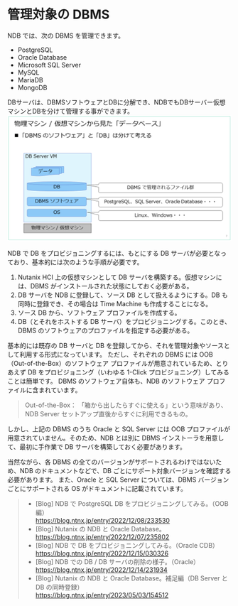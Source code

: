 # 管理対象の DBMS

NDB では、次の DBMS を管理できます。

* PostgreSQL
* Oracle Database
* Microsoft SQL Server
* MySQL
* MariaDB
* MongoDB

DBサーバは、DBMSソフトウェアとDBに分解でき、NDBでもDBサーバー仮想マシンとDBを分けて管理する事ができます。
![DBMSとDBの関係](assets/NDB-CDM/ndb-7.png)

NDB で DB をプロビジョニングするには、もとにする DB サーバが必要となっており、基本的には次のような手順が必要です。

1. Nutanix HCI 上の仮想マシンとして DB サーバを構築する。仮想マシンには、DBMS がインストールされた状態にしておく必要がある。
2. DB サーバを NDB に登録して、ソース DB として扱えるようにする。DB も同時に登録でき、その場合は Time Machine も作成することになる。
3. ソース DB から、ソフトウェア プロファイルを作成する。
4. DB（とそれをホストする DB サーバ）をプロビジョニングする。このとき、DBMS のソフトウェアのプロファイルを指定する必要がある。

基本的には既存の DB サーバと DB を登録してから、それを管理対象やソースとして利用する形式になっています。
ただし、それぞれの DBMS には OOB（Out-of-the-Box）のソフトウェア プロファイルが用意されているため、とりあえず DB をプロビジョニング（いわゆる 1-Click プロビジョニング）してみることは簡単です。
DBMS のソフトウェア自体も、NDB のソフトウェア プロファイルに含まれています。

> Out-of-the-Box： 「箱から出したらすぐに使える」という意味があり、NDB Server セットアップ直後からすぐに利用できるもの。

しかし、上記の DBMS のうち Oracle と SQL Server には OOB プロファイルが用意されていません。そのため、NDB とは別に DBMS インストーラを用意して、最初に手作業で DB サーバを構築しておく必要があります。

当然ながら、各 DBMS の全てのバージョンがサポートされるわけではないため、NDB のドキュメントなどで、DB ごとにサポート対象バージョンを確認する必要があります。
また、Oracle と SQL Server については、DBMS バージョンごとにサポートされる OS がドキュメントに記載されています。

> - [Blog] NDB で PostgreSQL DB をプロビジョニングしてみる。（OOB 編）  
>   https://blog.ntnx.jp/entry/2022/12/08/233530
> - [Blog] Nutanix の NDB と Oracle Database。  
>   https://blog.ntnx.jp/entry/2022/12/07/235802
> - [Blog] NDB で DB をプロビジョニングしてみる。（Oracle CDB）  
>   https://blog.ntnx.jp/entry/2022/12/15/030326
> - [Blog] NDB での DB / DB サーバの削除の様子。（Oracle）  
>   https://blog.ntnx.jp/entry/2022/12/14/231934
> - [Blog] Nutanix の NDB と Oracle Database。補足編（DB Server と DB の同時登録）  
>   https://blog.ntnx.jp/entry/2023/05/03/154512
